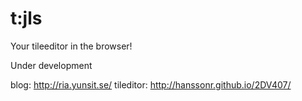 t:jls
=========================
Your tileeditor in the browser! 

Under development

blog: http://ria.yunsit.se/
tileditor: http://hanssonr.github.io/2DV407/
